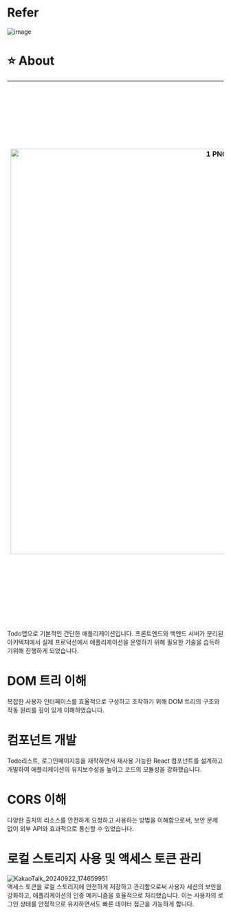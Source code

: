 # Refer
![image](https://github.com/user-attachments/assets/62f4bc7b-8e64-4f42-8e8f-a97588ab653c)

# :star: About
|<img width="943" alt="1 PNG" src="https://github.com/user-attachments/assets/54680484-6ebe-42cb-a856-8ec09efb3f16">|<img width="1250" alt="2 PNG" src="https://github.com/user-attachments/assets/36360a71-7e1e-43e0-835d-71074b28b011">|
|---|---|

Todo앱으로 기본적인 간단한 애플리케이션입니다. 프론트엔드와 백엔드 서버가 분리된 아키텍처에서 실제 프로덕션에서 애플리케이션을 운영하기 위해 필요한 기술을 습득하기위해 진행하게 되었습니다.  

# DOM 트리 이해
복잡한 사용자 인터페이스를 효율적으로 구성하고 조작하기 위해 DOM 트리의 구조와 작동 원리를 깊이 있게 이해하였습니다.

# 컴포넌트 개발
Todo리스트, 로그인페이지등을 재작하면서 재사용 가능한 React 컴포넌트를 설계하고 개발하여 애플리케이션의 유지보수성을 높이고 코드의 모듈성을 강화했습니다.

# CORS 이해
다양한 출처의 리소스를 안전하게 요청하고 사용하는 방법을 이해함으로써, 보안 문제 없이 외부 API와 효과적으로 통신할 수 있었습니다.

# 로컬 스토리지 사용 및 액세스 토큰 관리
![KakaoTalk_20240922_174659951](https://github.com/user-attachments/assets/488af024-99b4-4512-a65f-a1099ad21753)  
액세스 토큰을 로컬 스토리지에 안전하게 저장하고 관리함으로써 사용자 세션의 보안을 강화하고, 애플리케이션의 인증 메커니즘을 효율적으로 처리했습니다. 이는 사용자의 로그인 상태를 안정적으로 유지하면서도 빠른 데이터 접근을 가능하게 합니다.

